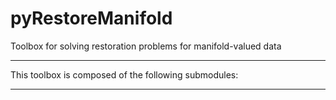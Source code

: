 # pyRestoreManifold
Toolbox for solving restoration problems for manifold-valued data
***

This toolbox is composed of the following submodules:

***
